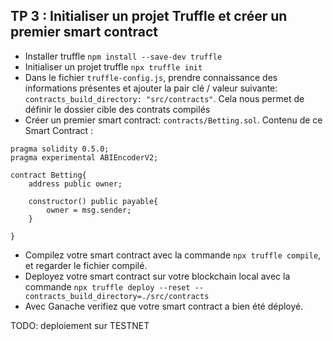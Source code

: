 ## TP 3 : Initialiser un projet Truffle et créer un premier smart contract

- Installer truffle `npm install --save-dev truffle`
- Initialiser un projet truffle `npx truffle init`
- Dans le fichier `truffle-config.js`, prendre connaissance des informations présentes et ajouter la pair clé / valeur suivante: `contracts_build_directory: "src/contracts"`. Cela nous permet de définir le dossier cible des contrats compilés
- Créer un premier smart contract: `contracts/Betting.sol`. Contenu de ce Smart Contract :

```
pragma solidity 0.5.0;
pragma experimental ABIEncoderV2;

contract Betting{
    address public owner;

    constructor() public payable{
        owner = msg.sender;
    }
  
}
```

- Compilez votre smart contract avec la commande `npx truffle compile`, et regarder le fichier compilé.
- Deployez votre smart contract sur votre blockchain local avec la commande `npx truffle deploy --reset --contracts_build_directory=./src/contracts`
- Avec Ganache verifiez que votre smart contract a bien été déployé.

TODO: deploiement sur TESTNET